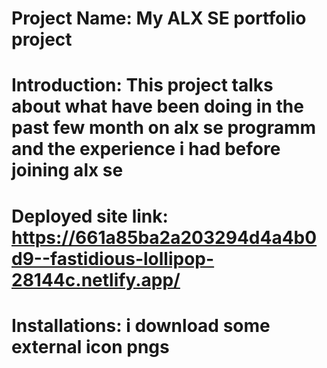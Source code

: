 # Project Name: My ALX SE portfolio project 

# Introduction:  This project talks about what have been doing in the past few month on alx se programm and the experience i had before joining alx se

# Deployed site link: https://661a85ba2a203294d4a4b0d9--fastidious-lollipop-28144c.netlify.app/

# Installations:  i download some external icon pngs 